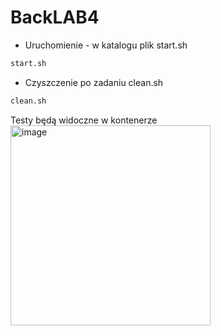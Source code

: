 # BackLAB4
- Uruchomienie - w katalogu plik start.sh
```sh
start.sh
```
- Czyszczenie po zadaniu clean.sh
```sh
clean.sh
```
Testy będą widoczne w kontenerze
</b><img width="320" alt="image" src="https://user-images.githubusercontent.com/76206932/199261495-f4c04741-ab25-4ffe-a8eb-4d6037e01bbc.png">
